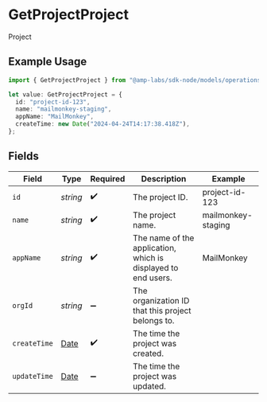 # GetProjectProject

Project

## Example Usage

```typescript
import { GetProjectProject } from "@amp-labs/sdk-node/models/operations";

let value: GetProjectProject = {
  id: "project-id-123",
  name: "mailmonkey-staging",
  appName: "MailMonkey",
  createTime: new Date("2024-04-24T14:17:38.418Z"),
};
```

## Fields

| Field                                                                                         | Type                                                                                          | Required                                                                                      | Description                                                                                   | Example                                                                                       |
| --------------------------------------------------------------------------------------------- | --------------------------------------------------------------------------------------------- | --------------------------------------------------------------------------------------------- | --------------------------------------------------------------------------------------------- | --------------------------------------------------------------------------------------------- |
| `id`                                                                                          | *string*                                                                                      | :heavy_check_mark:                                                                            | The project ID.                                                                               | project-id-123                                                                                |
| `name`                                                                                        | *string*                                                                                      | :heavy_check_mark:                                                                            | The project name.                                                                             | mailmonkey-staging                                                                            |
| `appName`                                                                                     | *string*                                                                                      | :heavy_check_mark:                                                                            | The name of the application, which is displayed to end users.                                 | MailMonkey                                                                                    |
| `orgId`                                                                                       | *string*                                                                                      | :heavy_minus_sign:                                                                            | The organization ID that this project belongs to.                                             |                                                                                               |
| `createTime`                                                                                  | [Date](https://developer.mozilla.org/en-US/docs/Web/JavaScript/Reference/Global_Objects/Date) | :heavy_check_mark:                                                                            | The time the project was created.                                                             |                                                                                               |
| `updateTime`                                                                                  | [Date](https://developer.mozilla.org/en-US/docs/Web/JavaScript/Reference/Global_Objects/Date) | :heavy_minus_sign:                                                                            | The time the project was updated.                                                             |                                                                                               |